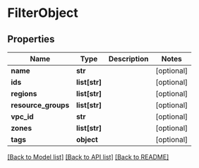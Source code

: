 # FilterObject

## Properties
Name | Type | Description | Notes
------------ | ------------- | ------------- | -------------
**name** | **str** |  | [optional] 
**ids** | **list[str]** |  | [optional] 
**regions** | **list[str]** |  | [optional] 
**resource_groups** | **list[str]** |  | [optional] 
**vpc_id** | **str** |  | [optional] 
**zones** | **list[str]** |  | [optional] 
**tags** | **object** |  | [optional] 

[[Back to Model list]](../README.md#documentation-for-models) [[Back to API list]](../README.md#documentation-for-api-endpoints) [[Back to README]](../README.md)

